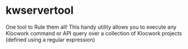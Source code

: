 # kwservertool
One tool to Rule them all! This handy utility allows you to execute any Klocwork command or API query over a collection of Klocwork projects (defined using a regular expression)
